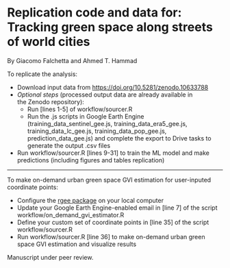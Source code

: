 # Replication code and data for: Tracking green space along streets of world cities
By Giacomo Falchetta and Ahmed T. Hammad

To replicate the analysis:

- Download input data from https://doi.org/10.5281/zenodo.10633788
- *Optional steps* (processed output data are already available in the Zenodo repository):
     - Run [lines 1-5] of workflow/sourcer.R
     - Run the .js scripts in Google Earth Engine (training_data_sentinel_gee.js, training_data_era5_gee.js, training_data_lc_gee.js, training_data_pop_gee.js, prediction_data_gee.js) and complete the export to Drive tasks to generate the output .csv files
- Run workflow/sourcer.R [lines 9-31] to train the ML model and make predictions (including figures and tables replication)

_______________

To make on-demand urban green space GVI estimation for user-inputed coordinate points:
- Configure the [rgee package](https://github.com/r-spatial/rgee) on your local computer
- Update your Google Earth Engine-enabled email in [line 7] of the script workflow/on_demand_gvi_estimator.R
- Define your custom set of coordinate points in [line 35] of the script workflow/sourcer.R
- Run workflow/sourcer.R [line 36] to make on-demand urban green space GVI estimation and visualize results

Manuscript under peer review.
